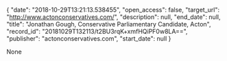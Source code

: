 {
  "date": "2018-10-29T13:21:13.538455", 
  "open_access": false, 
  "target_url": "http://www.actonconservatives.com/", 
  "description": null, 
  "end_date": null, 
  "title": "Jonathan Gough, Conservative Parliamentary Candidate, Acton", 
  "record_id": "20181029T132113/t2BU3rqK+xmfHQiPF0w8LA==", 
  "publisher": "actonconservatives.com", 
  "start_date": null
}

None